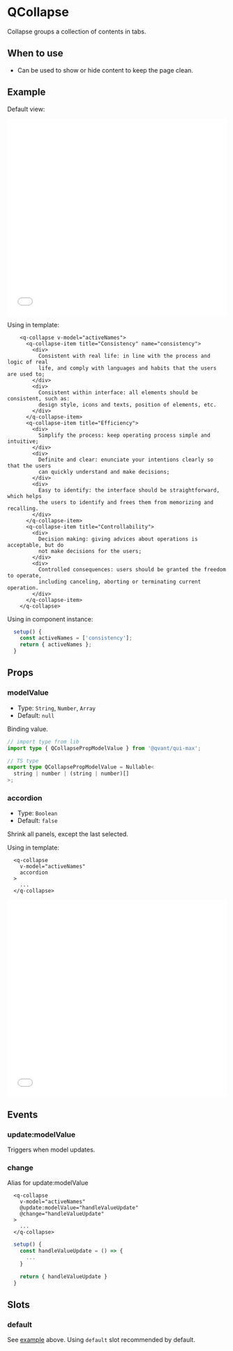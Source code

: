 # QCollapse

Collapse groups a collection of contents in tabs.

## When to use

- Can be used to show or hide content to keep the page clean.


## Example

Default view:

<iframe height="450" style="width: 100%;" scrolling="no" frameborder="no" src="/qui-max/QCollapse/main.html"></iframe>

Using in template:

```vue
    <q-collapse v-model="activeNames">
      <q-collapse-item title="Consistency" name="consistency">
        <div>
          Consistent with real life: in line with the process and logic of real
          life, and comply with languages and habits that the users are used to;
        </div>
        <div>
          Consistent within interface: all elements should be consistent, such as:
          design style, icons and texts, position of elements, etc.
        </div>
      </q-collapse-item>
      <q-collapse-item title="Efficiency">
        <div>
          Simplify the process: keep operating process simple and intuitive;
        </div>
        <div>
          Definite and clear: enunciate your intentions clearly so that the users
          can quickly understand and make decisions;
        </div>
        <div>
          Easy to identify: the interface should be straightforward, which helps
          the users to identify and frees them from memorizing and recalling.
        </div>
      </q-collapse-item>
      <q-collapse-item title="Controllability">
        <div>
          Decision making: giving advices about operations is acceptable, but do
          not make decisions for the users;
        </div>
        <div>
          Controlled consequences: users should be granted the freedom to operate,
          including canceling, aborting or terminating current operation.
        </div>
      </q-collapse-item>
    </q-collapse>
```

Using in component instance:

```js
  setup() {
    const activeNames = ['consistency'];
    return { activeNames };
  }
```

## Props

### modelValue

- Type: `String`, `Number`, `Array`
- Default: `null`

Binding value.

```ts
// import type from lib
import type { QCollapsePropModelValue } from '@qvant/qui-max';

// TS type
export type QCollapsePropModelValue = Nullable<
  string | number | (string | number)[]
>;
```

### accordion

- Type: `Boolean`
- Default: `false`

Shrink all panels, except the last selected.

Using in template:

```vue
  <q-collapse
    v-model="activeNames"
    accordion
  >
    ...
  </q-collapse>
```

<iframe height="450" style="width: 100%;" scrolling="no" frameborder="no" src="/qui-max/QCollapse/accordion.html"></iframe>

## Events

### update:modelValue

Triggers when model updates.

### change

Alias for update:modelValue

```vue
  <q-collapse
    v-model="activeNames"
    @update:modelValue="handleValueUpdate"
    @change="handleValueUpdate"
  >
    ...
  </q-collapse>
```

```js
  setup() {
    const handleValueUpdate = () => {
      ...
    }

    return { handleValueUpdate }
  }
```

## Slots

### default

See [example](./QCollapse/#example) above. Using `default` slot recommended by default.
